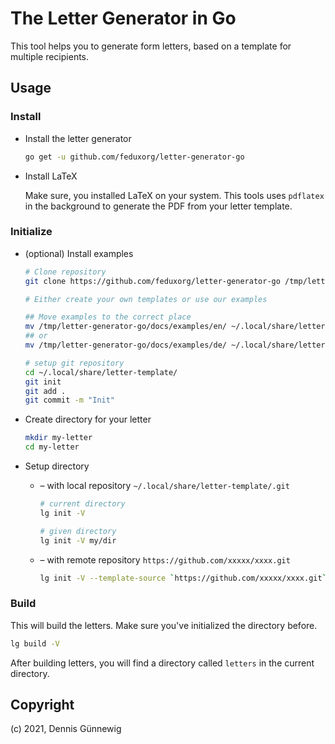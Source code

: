 # The Letter Generator in Go

This tool helps you to generate form letters, based on a template for
multiple recipients.

## Usage

### Install

* Install the letter generator

  ~~~bash
  go get -u github.com/feduxorg/letter-generator-go
  ~~~

* Install LaTeX

  Make sure, you installed LaTeX on your system. This tools uses
  `pdflatex` in the background to generate the PDF from your letter template.

### Initialize

* (optional) Install examples

  ~~~bash
  # Clone repository
  git clone https://github.com/feduxorg/letter-generator-go /tmp/letter-generator-go

  # Either create your own templates or use our examples

  ## Move examples to the correct place
  mv /tmp/letter-generator-go/docs/examples/en/ ~/.local/share/letter-template/
  ## or
  mv /tmp/letter-generator-go/docs/examples/de/ ~/.local/share/letter-template/

  # setup git repository
  cd ~/.local/share/letter-template/
  git init
  git add .
  git commit -m "Init"
  ~~~

* Create directory for your letter

  ~~~bash
  mkdir my-letter
  cd my-letter
  ~~~

* Setup directory

  * &ndash; with local repository `~/.local/share/letter-template/.git`

    ~~~bash
    # current directory
    lg init -V

    # given directory
    lg init -V my/dir
    ~~~

  * &ndash; with remote repository `https://github.com/xxxxx/xxxx.git`

    ~~~bash
    lg init -V --template-source `https://github.com/xxxxx/xxxx.git`
    ~~~

### Build

This will build the letters. Make sure you've initialized the directory before.

~~~bash
lg build -V
~~~

After building letters, you will find a directory called `letters` in the
current directory.

## Copyright

(c) 2021, Dennis Günnewig
